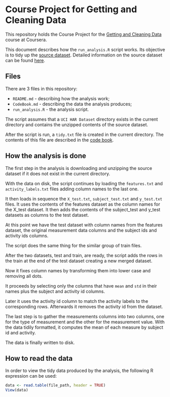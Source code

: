 # Course Project for Getting and Cleaning Data


This repository holds the Course Project for the [Getting and Cleaning Data](https://www.coursera.org/course/getdata) course at Coursera.

This document describes how the `run_analysis.R` script works. Its objective is to tidy up the [source dataset](https://d396qusza40orc.cloudfront.net/getdata%2Fprojectfiles%2FUCI%20HAR%20Dataset.zip). Detailed information on the source dataset can be found [here](http://archive.ics.uci.edu/ml/datasets/Human+Activity+Recognition+Using+Smartphones).

## Files


There are 3 files in this repository:

* `README.md` - describing how the analysis work;
* `CodeBook.md` - describing the data the analysis produces;
* `run_analysis.R` - the analysis script.

The script assumes that a `UCI HAR Dataset` directory exists in the current directory and contains the unzipped contents of the source dataset.

After the script is run, a `tidy.txt` file is created in the current directory. The contents of this file are described in the [code book](CodeBook.md).


## How the analysis is done

The first step in the analysis is downloading and unzipping the source dataset if it does not exist in the current directory.

With the data on disk, the script continues by loading the `features.txt` and `activity_labels.txt` files adding column names to the last one. 

It then loads in sequence the `X_test.txt`, `subject_test.txt` and `y_test.txt` files. It uses the contents of the features dataset as the column names for the X_test dataset. It then adds the contents of the subject_test and y_test datasets as columns to the test dataset.

At this point we have the test dataset with column names from the features dataset, the original measurement data columns and the subject ids and activity ids columns.

The script does the same thing for the similar group of train files.

After the two datasets, test and train, are ready, the script adds the rows in the train at the end of the test dataset creating a new merged dataset.

Now it fixes column names by transforming them into lower case and removing all dots.

It proceeds by selecting only the columns that have `mean` and `std` in their names plus the subject and activity id columns.

Later it uses the activity id column to match the activity labels to the corresponding rows. Afterwards it removes the activity id from the dataset.

The last step is to gather the measurements columns into two columns, one for the type of measurement and the other for the measurement value. With the data tidily formatted, it computes the mean of each measure by subject id and activity.

The data is finally written to disk.


## How to read the data

In order to view the tidy data produced by the analysis, the following R expression can be used:

```R
data <- read.table(file_path, header = TRUE)
View(data)
```